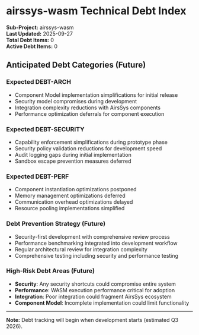 # airssys-wasm Technical Debt Index

**Sub-Project:** airssys-wasm  
**Last Updated:** 2025-09-27  
**Total Debt Items:** 0  
**Active Debt Items:** 0  

## Anticipated Debt Categories (Future)

### Expected DEBT-ARCH
- Component Model implementation simplifications for initial release
- Security model compromises during development
- Integration complexity reductions with AirsSys components
- Performance optimization deferrals for component execution

### Expected DEBT-SECURITY
- Capability enforcement simplifications during prototype phase
- Security policy validation reductions for development speed
- Audit logging gaps during initial implementation
- Sandbox escape prevention measures deferred

### Expected DEBT-PERF
- Component instantiation optimizations postponed
- Memory management optimizations deferred
- Communication overhead optimizations delayed
- Resource pooling implementations simplified

### Debt Prevention Strategy (Future)
- Security-first development with comprehensive review process
- Performance benchmarking integrated into development workflow
- Regular architectural review for integration complexity
- Comprehensive testing including security and performance testing

### High-Risk Debt Areas (Future)
- **Security**: Any security shortcuts could compromise entire system
- **Performance**: WASM execution performance critical for adoption
- **Integration**: Poor integration could fragment AirsSys ecosystem
- **Component Model**: Incomplete implementation could limit functionality

---
**Note:** Debt tracking will begin when development starts (estimated Q3 2026).